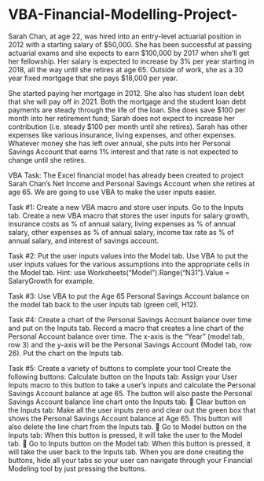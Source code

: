 # VBA-Financial-Modelling-Project-

Sarah Chan, at age 22, was hired into an entry-level actuarial position in 2012 with a starting salary of $50,000. She has been successful at passing actuarial exams and she expects to earn $100,000 by 2017 when she’ll get her fellowship. Her salary is expected to increase by 3% per year starting in 2018, all the way until she retires at age 65.  Outside of work, she as a 30 year fixed mortgage that she pays $18,000 per year.

She started paying her mortgage in 2012. She also has student loan debt that she will pay off in 2021. Both the mortgage and the student loan debt payments are steady through the life of the loan. She does save $100 per month into her retirement fund; Sarah does not expect to increase her contribution (i.e. steady $100 per month until she retires). 
Sarah has other expenses like various insurance, living expenses, and other expenses. Whatever money she has left over annual, she puts into her Personal Savings Account that earns 1% interest and that rate is not expected to change until she retires.  

VBA Task: The Excel financial model has already been created to project Sarah Chan’s Net Income and Personal Savings Account when she retires at age 65. We are going to use VBA to make the user inputs easier. 

Task #1: Create a new VBA macro and store user inputs. 
Go to the Inputs tab. Create a new VBA macro that stores the user inputs for salary growth, insurance costs as % of annual salary, living expenses as % of annual salary, other expenses as % of annual salary, income tax rate as % of annual salary, and interest of savings account.

Task #2: Put the user inputs values into the Model tab. 
Use VBA to put the user inputs values for the various assumptions into the appropriate cells in the Model tab. Hint: use Worksheets(“Model”).Range(“N31”).Value = SalaryGrowth for example. 

Task #3: Use VBA to put the Age 65 Personal Savings Account balance on the model tab back to the user inputs tab (green cell, H12). 

Task #4: Create a chart of the Personal Savings Account balance over time and put on the Inputs tab. 
Record a macro that creates a line chart of the Personal Account balance over time. The x-axis is the “Year” (model tab, row 3) and the y-axis will be the Personal Savings Account (Model tab, row 26). Put the chart on the Inputs tab. 
 
Task #5: Create a variety of buttons to complete your tool 
Create the following buttons: 
Calculate button on the Inputs tab: Assign your User Inputs macro to this button to take a user’s inputs and calculate the Personal Savings Account balance at age 65. The button will also paste the Personal Savings Account balance line chart onto the Inputs tab.  Clear button on the Inputs tab: Make all the user inputs zero and clear out the green box that shows the Personal Savings Account balance at Age 65. This button will also delete the line chart from the Inputs tab.  Go to Model button on the Inputs tab: When this button is pressed, it will take the user to the Model tab.  Go to Inputs button on the Model tab: When this button is pressed, it will take the user back to the Inputs tab. 
When you are done creating the buttons, hide all your tabs so your user can navigate through your Financial Modeling tool by just pressing the buttons. 
